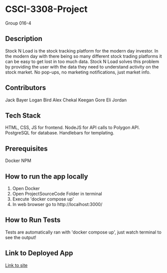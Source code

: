 # CSCI-3308-Project

Group 016-4

## Description

Stock N Load is the stock tracking platform for the modern day investor. In the modern day with there being so many different stock trading platforms it can be easy to get lost in too much data. Stock N Load solves this problem by providing the user with the data they need to understand activity on the stock market. No pop-ups, no marketing notifications, just market info.

## Contributors
Jack Bayer
Logan Bird
Alex Chekal
Keegan Gore
Eli Jordan

## Tech Stack
HTML, CSS, JS for frontend.
NodeJS for API calls to Polygon API.
PostgreSQL for database.
Handlebars for templating.

## Prerequisites
Docker
NPM

## How to run the app locally
1. Open Docker
2. Open ProjectSourceCode Folder in terminal
3. Execute 'docker compose up'
4. In web browser go to http://localhost:3000/

## How to Run Tests
Tests are automatically ran with 'docker compose up', just watch terminal to see the output!

## Link to Deployed App
<a href="http://52.190.3.81:3000/login">Link to site</a>
